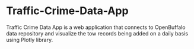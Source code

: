 # Traffic-Crime-Data-App

Traffic Crime Data App is a web application that connects to OpenBuffalo data repository and visualize the tow records being added on a daily basis using Plotly library.
